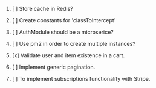 1. [ ] Store cache in Redis?

2. [ ] Create constants for 'classToIntercept'

3. [ ] AuthModule should be a microserice?

4. [ ] Use pm2 in order to create multiple instances?

5. [x] Validate user and item existence in a cart.

6. [ ] Implement generic pagination.

7. [ ] To implement subscriptions functionality with Stripe.

